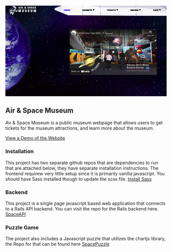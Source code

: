 ![Preview of the Air & Space Museum Website](air-space-museum-readme.png?raw=true "Air & Space Museum Website Preview")

## Air & Space Museum

Air & Space Museum is a public museum webpage that allows users to get tickets for the museum attractions, and learn more about the museum.

[View a Demo of the Website](https://www.youtube.com/watch?v=YGCjb2Gyb7I&t=1s)

### Installation

This project has two separate github repos that are dependencies to run that are attached below, they have separate installation instructions.
The frontend requirew very little setup since it is primarily vanilla javascript. You should have Sass installed though to update the scss file.
[Install Sass](https://sass-lang.com/install)


### Backend

This project is a single page javascript based web application that connects to a Rails API backend. You can visit the repo for the Rails backend here.
[SpaceAPI](https://github.com/jessijoke/space-api)

### Puzzle Game

The project also includes a Javascript puzzle that utilizes the chartjs library, the Repo for that can be found here
[SpacePuzzle](https://github.com/jessijoke/spacePuzzle)